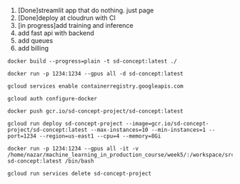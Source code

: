 1. [Done]streamlit app that do nothing. just page
2. [Done]deploy at cloudrun with CI
3. [in progress]add training and inference
4. add fast api with backend
5. add queues
6. add billing


```angular2html
docker build --progress=plain -t sd-concept:latest ./
```
```angular2html
docker run -p 1234:1234 --gpus all -d sd-concept:latest
```
```angular2html
gcloud services enable containerregistry.googleapis.com
```
```angular2html
gcloud auth configure-docker
``` 
```angular2html
docker push gcr.io/sd-concept-project/sd-concept:latest
```
```angular2html
gcloud run deploy sd-concept-project --image=gcr.io/sd-concept-project/sd-concept:latest --max-instances=10 --min-instances=1 --port=1234 --region=us-east1 --cpu=4 --memory=8Gi
```
```angular2html
docker run -p 1234:1234 --gpus all -it -v /home/nazar/machine_learning_in_production_course/week5/:/workspace/src/weights sd-concept:latest /bin/bash
```
```angular2html
gcloud run services delete sd-concept-project
```
